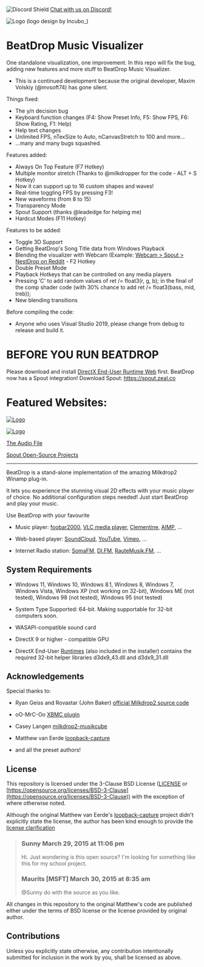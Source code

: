 ![Discord Shield](https://discord.com/api/guilds/1041603212798599168/widget.png?style=shield) [Chat with us on Discord!](https://discord.gg/rp5cBDtGuM)

![Logo](https://github.com/OfficialIncubo/The-Improved-and-Modified-Version-of-BeatDrop-Music-Visualizer/raw/master/Logos/BeatDrop%20New%20Logo%20GitGub%20ver.png) (logo design by Incubo_)

# BeatDrop Music Visualizer

One standalone visualization, one improvement.
In this repo will fix the bug, adding new features and more stuff to BeatDrop Music Visualizer.
- This is a continued development because the original developer, Maxim Volskiy (@mvsoft74) has gone silent.

Things fixed:
* The y/n decision bug
* Keyboard function changes (F4: Show Preset Info, F5: Show FPS, F6: Show Rating, F1: Help)
* Help text changes
* Unlimited FPS, nTexSize to Auto, nCanvasStretch to 100 and more...
* ...many and many bugs squashed.

Features added:
* Always On Top Feature (F7 Hotkey)
* Multiple monitor stretch (Thanks to @milkdropper for the code - ALT + S Hotkey) 
* Now it can support up to 16 custom shapes and waves!
* Real-time toggling FPS by pressing F3!
* New waveforms (from 8 to 15)
* Transparency Mode
* Spout Support (thanks @leadedge for helping me)
* Hardcut Modes (F11 Hotkey)

Features to be added:
* Toggle 3D Support
* Getting BeatDrop's Song Title data from Windows Playback
* Blending the visualizer with Webcam (Example: [Webcam > Spout > NestDrop on Reddit](https://www.reddit.com/r/NestDrop/comments/rh6zew/webcam_spout_nestdrop/) - F2 Hotkey
* Double Preset Mode
* Playback Hotkeys that can be controlled on any media players
* Pressing 'C' to add random values of ret /= float3(r, g, b); in the final of the comp shader code (with 30% chance to add ret /= float3(bass, mid, treb));
* New blending transitions

Before compiling the code:
* Anyone who uses Visual Studio 2019, please change from debug to release and build it.

# BEFORE YOU RUN BEATDROP

Please download and install [DirectX End-User Runtime Web](https://www.microsoft.com/en-us/download/details.aspx?id=35) first.
BeatDrop now has a Spout integration! Download Spout: https://spout.zeal.co

# Featured Websites:

[![Logo](https://upload.wikimedia.org/wikipedia/commons/f/f4/Softpedia_logo.svg)](https://www.softpedia.com/get/Multimedia/Audio/Other-AUDIO-Tools/BeatDrop-Music-Visualizer.shtml)

[![Logo](https://alternativeto.net/static/icons/a2/org-icon.png)](https://alternativeto.net/software/beatdrop/about/)

[The Audio File](https://audio-file.org/2023/10/13/beatdrop-music-visualizer/)

[Spout Open-Source Projects](https://leadedge.github.io/spout-projects.html#OfficialIncubo)

---------------------------------------------------------------------------------------------------------------------------------------------

BeatDrop is a stand-alone implementation of the amazing Milkdrop2 Winamp plug-in.

It lets you experience the stunning visual 2D effects with your music player of choice. No additional configuration steps needed! Just start BeatDrop and play your music.

Use BeatDrop with your favourite

* Music player:
  [foobar2000](https://www.foobar2000.org/),
  [VLC media player](https://www.videolan.org/vlc/index.html),
  [Clementine](https://www.clementine-player.org/),
  [AIMP](https://www.aimp.ru/),
  ...

* Web-based player:
  [SoundCloud](https://soundcloud.com/),
  [YouTube](https://www.youtube.com/),
  [Vimeo](https://vimeo.com/),
  ...

* Internet Radio station:
  [SomaFM](https://somafm.com/),
  [DI.FM](https://www.di.fm/),
  [RauteMusik.FM](https://www.rm.fm/),
  ...

## System Requirements
* Windows 11, Windows 10, Windows 8.1, Windows 8, Windows 7, Windows Vista, Windows XP (not working on 32-bit), Windows ME (not tested), Windows 98 (not tested), Windows 95 (not tested)

* System Type Supported: 64-bit. Making supportable for 32-bit computers soon.

* WASAPI-compatible sound card

* DirectX 9 or higher - compatible GPU

* DirectX End-User [Runtimes](https://www.microsoft.com/en-us/download/details.aspx?id=8109) (also included in the installer) contains the required 32-bit helper libraries d3dx9_43.dll and d3dx9_31.dll

## Acknowledgements
Special thanks to:

* Ryan Geiss and Rovastar (John Baker) [official Milkdrop2 source code](https://sourceforge.net/projects/milkdrop2/)

* oO-MrC-Oo [XBMC plugin](https://github.com/oO-MrC-Oo/Milkdrop2-XBMC)

* Casey Langen [milkdrop2-musikcube](https://github.com/clangen/milkdrop2-musikcube)

* Matthew van Eerde [loopback-capture](https://github.com/mvaneerde/blog)

* and all the preset authors!

## License

[license]: #license

This repository is licensed under the 3-Clause BSD License ([LICENSE](LICENSE) or [https://opensource.org/licenses/BSD-3-Clause](https://opensource.org/licenses/BSD-3-Clause)) with the exception of where otherwise noted.

Although the original Matthew van Eerde's [loopback-capture](https://github.com/mvaneerde/blog) project didn't explicitly state the license, the author has been kind enough to provide the [license clarification](
https://blogs.msdn.microsoft.com/matthew_van_eerde/2014/11/05/draining-the-wasapi-capture-buffer-fully/)

> ### Sunny March 29, 2015 at 11:06 pm
> Hi. Just wondering is this open source? I'm looking for something like this for my school project.
>
> ### Maurits [MSFT] March 30, 2015 at 8:35 am
> @Sunny do with the source as you like.

All changes in this repository to the original Matthew's code are published either under the terms of BSD license or the license provided by original author.

## Contributions

Unless you explicitly state otherwise, any contribution intentionally submitted for inclusion in the work by you, shall be licensed as above.
